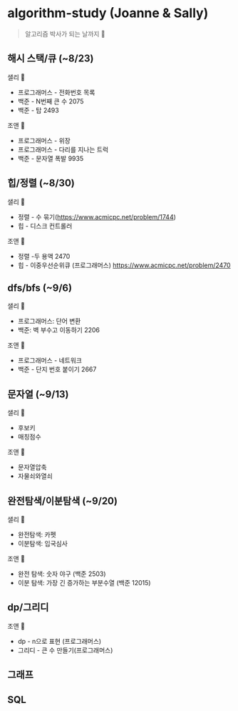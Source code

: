 # algorithm-study (Joanne & Sally)
> 알고리즘 박사가 되는 날까지 🚀

## 해시 스택/큐 (~8/23)
샐리 🐥  
* 프로그래머스 - 전화번호 목록  
* 백준 - N번째 큰 수 2075  
* 백준 - 탑 2493  

조앤 🌟  
* 프로그래머스 - 위장  
* 프로그래머스 - 다리를 지나는 트럭  
* 백준 - 문자열 폭발 9935  

## 힙/정렬 (~8/30)
샐리 🐥  
* 정렬 - 수 묶기(https://www.acmicpc.net/problem/1744)  
* 힙 - 디스크 컨트롤러  

조앤 🌟   
* 정렬 -두 용액 2470  
* 힙 - 이중우선순위큐 (프로그래머스) https://www.acmicpc.net/problem/2470  

## dfs/bfs (~9/6)
샐리 🐥  
* 프로그래머스: 단어 변환
* 백준: 벽 부수고 이동하기 2206  

조앤 🌟   
* 프로그래머스 - 네트워크 
* 백준 - 단지 번호 붙이기 2667

## 문자열 (~9/13)
샐리 🐥 
* 후보키
* 매칭점수

조앤 🌟  
* 문자열압축
* 자물쇠와열쇠


## 완전탐색/이분탐색 (~9/20)
샐리 🐥 
* 완전탐색: 카펫
* 이분탐색: 입국심사

조앤 🌟  
* 완전 탐색: 숫자 야구 (백준 2503)
* 이분 탐색: 가장 긴 증가하는 부분수열 (백준 12015)

## dp/그리디


조앤 🌟
* dp - n으로 표현 (프로그래머스)
* 그리디 - 큰 수 만들기(프로그래머스)

## 그래프

## SQL 
